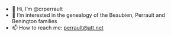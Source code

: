 - 👋 Hi, I’m @crperrault
- 👀 I’m interested in the genealogy of the Beaubien, Perrault and Benington families
- 📫 How to reach me: perrault@att.net


<!---
crperrault/crperrault is a ✨ special ✨ repository because its `README.md` (this file) appears on your GitHub profile.
You can click the Preview link to take a look at your changes.
--->
